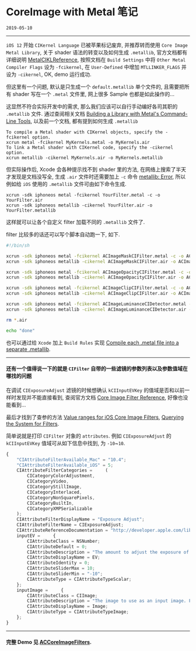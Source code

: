 # CoreImage with Metal 笔记

`2019-05-10`

---

`iOS 12` 开始 `CIKernel Language` 已被苹果标记废弃, 并推荐转而使用 `Core Image Metal Library`, 关于 shader 语法的转变以及如何生成 `.metallib`, 官方文档都有详细说明 [MetalCIKLReference](https://developer.apple.com/metal/MetalCIKLReference6.pdf), 按照文档在 `Build Settings` 中将 `Other Metal Compiler Flags` 设为 `-fcikernel`, 在 `User-Defined` 中增加 `MTLLINKER_FLAGS` 并设为 `-cikernel`, OK, demo 运行成功.

但这里有一个问题, 默认是只生成一个 `default.metallib` 单个文件的, 且需要把所有 shader 写在一个 `.metal` 文件里, 网上很多 Sample 也都是如此操作的... 

这显然不符合实际开发中的需求, 那么我们应该可以自行手动编好各司其职的 `.metallib` 文件. 通过查阅相关文档 [Building a Library with Metal's Command-Line Tools](https://developer.apple.com/documentation/metal/libraries/building_a_library_with_metal_s_command-line_tools), 以及前一个文档, 都有提到如何生成 `.metallib`

>
```
To compile a Metal shader with CIKernel objects, specify the -fcikernel option. 
xcrun metal -fcikernel MyKernels.metal -o MyKernels.air 
To link a Metal shader with CIKernel code, specify the -cikernel option. 
xcrun metallib -cikernel MyKernels.air -o MyKernels.metallib 
```

但实际操作后, Xcode 会各种提示找不到 shader 里的方法, 在网络上搜索了半天才发现是文档没写全, 生成 `.air` 文件时还需要加上 `-c` 命令 [metallib: Error](https://stackoverflow.com/questions/52992783/metallib-error-reading-module-invalid-bitcode-signature), 所以例如给 `iOS` 使用的 `.metallib` 文件可由如下命令生成.

```
xcrun -sdk iphoneos metal -fcikernel YourFilter.metal -c -o YourFilter.air
xcrun -sdk iphoneos metallib -cikernel YourFilter.air -o YourFilter.metallib
```

这样就可以让各个自定义 filter 加载不同的 `.metallib` 文件了.

filter 比较多的话还可以写个脚本自动跑一下, 如下.

```sh
#!/bin/sh

xcrun -sdk iphoneos metal -fcikernel ACImageMaskCIFilter.metal -c -o ACImageMaskCIFilter.air
xcrun -sdk iphoneos metallib -cikernel ACImageMaskCIFilter.air -o ACImageMaskCIFilter.metallib

xcrun -sdk iphoneos metal -fcikernel ACImageOpacityCIFilter.metal -c -o ACImageOpacityCIFilter.air
xcrun -sdk iphoneos metallib -cikernel ACImageOpacityCIFilter.air -o ACImageOpacityCIFilter.metallib

xcrun -sdk iphoneos metal -fcikernel ACImageClipCIFilter.metal -c -o ACImageClipCIFilter.air
xcrun -sdk iphoneos metallib -cikernel ACImageClipCIFilter.air -o ACImageClipCIFilter.metallib

xcrun -sdk iphoneos metal -fcikernel ACImageLuminanceCIDetector.metal -c -o ACImageLuminanceCIDetector.air
xcrun -sdk iphoneos metallib -cikernel ACImageLuminanceCIDetector.air -o ACImageLuminanceCIDetector.metallib

rm *.air

echo "done"
```

也可以通过给 `Xcode` 加上 `Build Rules` 实现 [Compile each .metal file into a separate .metallib](https://stackoverflow.com/questions/54914564/compile-each-metal-file-into-a-separate-metallib/54921611#54921611).

---
#### 还有一个值得说一下的就是 `CIFilter` 自带的一些滤镜的参数列表以及参数值域在哪找的问题

在调试 `CIExposureAdjust` 滤镜的时候想确认 `kCIInputEVKey` 的值域是否和以前一样时发现并不能直接看到, 查阅官方文档 [Core Image Filter Reference](https://developer.apple.com/library/archive/documentation/GraphicsImaging/Reference/CoreImageFilterReference/#//apple_ref/doc/filter/ci/CIExposureAdjust), 好像也没能看到... 

最后才找到了查参的方法 [Value ranges for iOS Core Image Filters](https://stackoverflow.com/questions/22704372/value-ranges-for-ios-core-image-filters-exposure-hue-sepia-temparature-tint), [Querying the System for Filters](https://developer.apple.com/library/archive/documentation/GraphicsImaging/Conceptual/CoreImaging/ci_concepts/ci_concepts.html#//apple_ref/doc/uid/TP30001185-CH2-TPXREF101).

简单说就是打印 `CIFilter` 对象的 `attributes`. 例如 `CIExposureAdjust` 的 `kCIInputEVKey` 值域可从如下信息中找到, 为 `-10`~`10`.

```js
{
    "CIAttributeFilterAvailable_Mac" = "10.4";
    "CIAttributeFilterAvailable_iOS" = 5;
    CIAttributeFilterCategories =     (
        CICategoryColorAdjustment,
        CICategoryVideo,
        CICategoryStillImage,
        CICategoryInterlaced,
        CICategoryNonSquarePixels,
        CICategoryBuiltIn,
        CICategoryXMPSerializable
    );
    CIAttributeFilterDisplayName = "Exposure Adjust";
    CIAttributeFilterName = CIExposureAdjust;
    CIAttributeReferenceDocumentation = "http://developer.apple.com/library/ios/documentation/GraphicsImaging/Reference/CoreImageFilterReference/index.html#//apple_ref/doc/filter/ci/CIExposureAdjust";
    inputEV =     {
        CIAttributeClass = NSNumber;
        CIAttributeDefault = 0;
        CIAttributeDescription = "The amount to adjust the exposure of the image by. The larger the value, the brighter the exposure.";
        CIAttributeDisplayName = EV;
        CIAttributeIdentity = 0;
        CIAttributeSliderMax = 10;
        CIAttributeSliderMin = "-10";
        CIAttributeType = CIAttributeTypeScalar;
    };
    inputImage =     {
        CIAttributeClass = CIImage;
        CIAttributeDescription = "The image to use as an input image. For filters that also use a background image, this is the foreground image.";
        CIAttributeDisplayName = Image;
        CIAttributeType = CIAttributeTypeImage;
    };
}
```

---
#### 完整 Demo 见 [ACCoreImageFilters](https://github.com/albertgh/ACCoreImageFilters).


